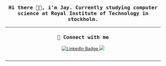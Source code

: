 
<h3 style ="text-align:center"><samp> Hi there 👋🏾, i'm Jay. Currently studying computer science at Royal Institute of Technology in stockholm. 
  </samp></h3>

---

<h3 align="center"><samp>💬 Connect with me</samp></h3> 
<div id="badges" align="center">
  <a href="https://www.linkedin.com/in/jabezotieno/">
    <img src="https://img.shields.io/badge/LinkedIn-blueviolet?style=for-the-badge&logo=LinkedIn&logoColor=white" alt="LinkedIn Badge"/>
  </a>
  <a href="mailto: jabkun@gmail.com"> <img src="https://img.shields.io/badge/e‑mail-blueviolet?style=for-the-badge&logo=GMail&logoColor=white"/></a>
</div>
<br>

---


